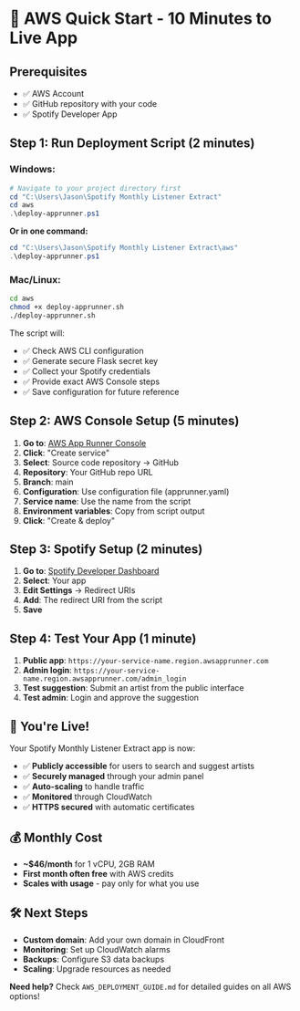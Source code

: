 # 🚀 AWS Quick Start - 10 Minutes to Live App

## Prerequisites
- ✅ AWS Account
- ✅ GitHub repository with your code
- ✅ Spotify Developer App

## Step 1: Run Deployment Script (2 minutes)

### Windows:
```powershell
# Navigate to your project directory first
cd "C:\Users\Jason\Spotify Monthly Listener Extract"
cd aws
.\deploy-apprunner.ps1
```

**Or in one command:**
```powershell
cd "C:\Users\Jason\Spotify Monthly Listener Extract\aws"
.\deploy-apprunner.ps1
```

### Mac/Linux:
```bash
cd aws
chmod +x deploy-apprunner.sh
./deploy-apprunner.sh
```

The script will:
- ✅ Check AWS CLI configuration
- ✅ Generate secure Flask secret key
- ✅ Collect your Spotify credentials
- ✅ Provide exact AWS Console steps
- ✅ Save configuration for future reference

## Step 2: AWS Console Setup (5 minutes)

1. **Go to**: [AWS App Runner Console](https://console.aws.amazon.com/apprunner/)
2. **Click**: "Create service"
3. **Select**: Source code repository → GitHub
4. **Repository**: Your GitHub repo URL
5. **Branch**: main
6. **Configuration**: Use configuration file (apprunner.yaml)
7. **Service name**: Use the name from the script
8. **Environment variables**: Copy from script output
9. **Click**: "Create & deploy"

## Step 3: Spotify Setup (2 minutes)

1. **Go to**: [Spotify Developer Dashboard](https://developer.spotify.com/dashboard/)
2. **Select**: Your app
3. **Edit Settings** → Redirect URIs
4. **Add**: The redirect URI from the script
5. **Save**

## Step 4: Test Your App (1 minute)

1. **Public app**: `https://your-service-name.region.awsapprunner.com`
2. **Admin login**: `https://your-service-name.region.awsapprunner.com/admin_login`
3. **Test suggestion**: Submit an artist from the public interface
4. **Test admin**: Login and approve the suggestion

## 🎉 You're Live!

Your Spotify Monthly Listener Extract app is now:
- ✅ **Publicly accessible** for users to search and suggest artists
- ✅ **Securely managed** through your admin panel
- ✅ **Auto-scaling** to handle traffic
- ✅ **Monitored** through CloudWatch
- ✅ **HTTPS secured** with automatic certificates

## 💰 Monthly Cost
- **~$46/month** for 1 vCPU, 2GB RAM
- **First month often free** with AWS credits
- **Scales with usage** - pay only for what you use

## 🛠️ Next Steps
- **Custom domain**: Add your own domain in CloudFront
- **Monitoring**: Set up CloudWatch alarms
- **Backups**: Configure S3 data backups
- **Scaling**: Upgrade resources as needed

**Need help?** Check `AWS_DEPLOYMENT_GUIDE.md` for detailed guides on all AWS options!
